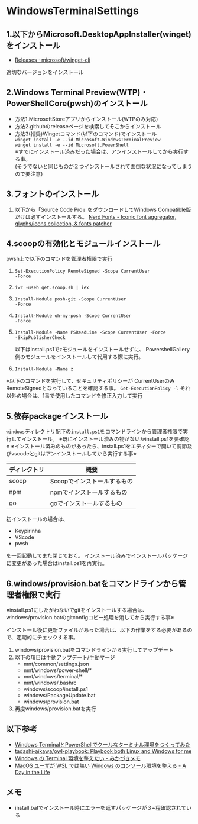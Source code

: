 # WindowsTerminalSettings

## 1.以下からMicrosoft.DesktopAppInstaller(winget)をインストール

<ul>
  <li><a href="https://github.com/microsoft/winget-cli/releases">Releases · microsoft/winget-cli</a></li>
</ul>
適切なバージョンをインストール

## 2.Windows Terminal Preview(WTP)・PowerShellCore(pwsh)のインストール

<ul>
  <li>方法1.MicrosoftStoreアプリからインストール(WTPのみ対応)</li>
  <li>方法2.githubのreleaseページを検索してそこからインストール</li>
  <li>方法3(推奨)Wingetコマンド(以下のコマンド)でインストール</li>
    <code>winget install -e --id Microsoft.WindowsTerminalPreview</code><br>
    <code>winget install -e --id Microsoft.PowerShell</code><br>
  ※すでにインストール済みだった場合は、アンインストールしてから実行する事。<br>
  (そうでないと同じものが２つインストールされて面倒な状況になってしまうので要注意)<br>
</ul>

## 3.フォントのインストール

1. 以下から「Source Code Pro」をダウンロードしてWindows Compatible版だけは必ずインストールする。
    <a href="https://www.nerdfonts.com/#home">Nerd Fonts - Iconic font aggregator, glyphs/icons collection, &amp; fonts patcher</a>

## 4.scoopの有効化とモジュールインストール

pwsh上で以下のコマンドを管理者権限で実行

1. <code>Set-ExecutionPolicy RemoteSigned -Scope CurrentUser -Force</code>
2. <code>iwr -useb get.scoop.sh | iex</code>
3. <code>Install-Module posh-git -Scope CurrentUser -Force</code>
4. <code>Install-Module oh-my-posh -Scope CurrentUser -Force</code>
5. <code>Install-Module -Name PSReadLine -Scope CurrentUser -Force -SkipPublisherCheck</code>

   以下はinstall.ps1でzモジュールをインストールせずに、
   PowershellGallery側のモジュールをインストールして代用する際に実行。
6. <code>Install-Module -Name z</code>

※以下のコマンドを実行して、セキュリティポリシーが
CurrentUserのみRemoteSignedとなっていることを確認する事。
<code>Get-ExecutionPolicy -l</code>
それ以外の場合は、1番で使用したコマンドを修正入力して実行

## 5.依存packageインストール

`windows`ディレクトリ配下の`install.ps1`をコマンドラインから管理者権限で実行してインストール。
※既にインストール済みの物がないかinstall.ps1を要確認※
※インストール済みのものがあったら、install.ps1をエディターで開いて調節及びvscodeとgitはアンインストールしてから実行する事※

| ディレクトリ | 概要                        |
| ------------ | --------------------------- |
| scoop        | Scoopでインストールするもの |
| npm          | npmでインストールするもの   |
| go           | goでインストールするもの    |

初インストールの場合は、
<ul>
<li>Keypirinha</li>
<li>VScode</li>
<li>pwsh</li>
</ul>
を一回起動してまた閉じておく。
インストール済みでインストールパッケージに変更があった場合はinstall.ps1を再実行。

## 6.windows/provision.batをコマンドラインから管理者権限で実行

※install.ps1にしたがわないでgitをインストールする場合は、windows/provision.batのgitconfigコピー処理を消してから実行する事※

インストール後に更新ファイルがあった場合は、以下の作業をする必要があるので、定期的にチェックする事。

1. windows/provision.batをコマンドラインから実行してアップデート
2. 以下の項目は手動アップデート/手動マージ
    <ul>
      <li>mnt/common/settings.json</li>
      <li>mnt/windows/power-shell/*</li>
      <li>mnt/windows/terminal/*</li>
      <li>mnt/windows/.bashrc</li>
      <li>windows/scoop/install.ps1</li>
      <li>windows/PackageUpdate.bat</li>
      <li>windows/provision.bat</li>
      <!--<li></li>-->
    </ul>
3. 再度windows/provision.batを実行

## 以下参考

<ul>
<li><a href="https://blog.mamansoft.net/2020/05/31/windows-terminal-and-power-shell-makes-beautiful">Windows TerminalとPowerShellでクールなターミナル環境をつくってみた</a></li>
  <li><a href="https://github.com/tadashi-aikawa/owl-playbook">tadashi-aikawa/owl-playbook: Playbook both Linux and Windows for me</a></li>
  <li><a href="https://mikazuki.hatenablog.jp/entry/2020/08/01/173459">Windows の Terminal 環境を整えたい - みかづきメモ</a></li>
  <li><a href="https://secon.dev/entry/2020/08/17/070735/">MacOS ユーザが WSL では無い Windows のコンソール環境を整える - A Day in the Life</a></li>
</ul>


## メモ

<ul>
   <li>install.batでインストール時にエラーを返すパッケージが３~程確認されている</li>
</ul>

